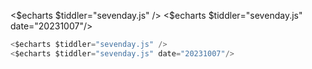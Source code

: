 <$echarts $tiddler="sevenday.js" />
<$echarts $tiddler="sevenday.js" date="20231007"/>

```js
<$echarts $tiddler="sevenday.js" />
<$echarts $tiddler="sevenday.js" date="20231007"/>
```